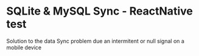 # SQLite & MySQL Sync - ReactNative test
Solution to the data Sync problem due an intermitent or null signal on a mobile device
